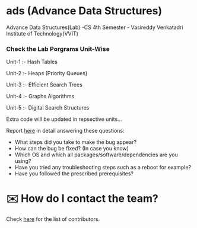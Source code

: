 # ads (Advance Data Structures)

Advance Data Structures(Lab) -CS 4th Semester - Vasireddy Venkatadri Institute of Technology(VVIT)

### Check the Lab Porgrams Unit-Wise 

Unit-1 :- Hash Tables

Unit-2 :- Heaps (Priority Queues)

Unit-3 :- Efficient Search Trees

Unit-4 :- Graphs Algorithms

Unit-5 :- Digital Search Structures

Extra code will be updated in repsective units...


Report [here](https://github.com/sirilalithaadapa/ads/issues/new/choose) in detail answering these questions:

-   What steps did you take to make the bug appear?
-   How can the bug be fixed? (In case you know)
-   Which OS and which all packages/software/dependencies are you using?
-   Have you tried any troubleshooting steps such as a reboot for example?
-   Have you followed the prescribed prerequisites?

# :envelope: How do I contact the team?

Check [here](https://github.com/sirilalithaadapa/ads/graphs/contributors) for the list of contributors.
